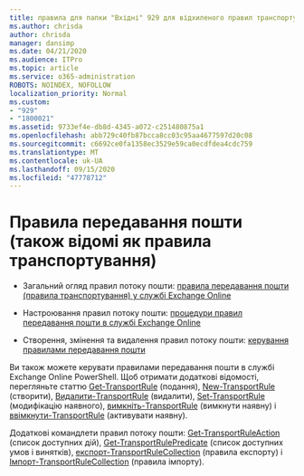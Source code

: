 ```yaml
---
title: правила для папки "Вхідні" 929 для відхиленого правил транспортування
ms.author: chrisda
author: chrisda
manager: dansimp
ms.date: 04/21/2020
ms.audience: ITPro
ms.topic: article
ms.service: o365-administration
ROBOTS: NOINDEX, NOFOLLOW
localization_priority: Normal
ms.custom:
- "929"
- "1800021"
ms.assetid: 9733ef4e-db8d-4345-a072-c251480875a1
ms.openlocfilehash: abb729c40fb87bcca8cc03c95aa4677597d20c08
ms.sourcegitcommit: c6692ce0fa1358ec3529e59ca0ecdfdea4cdc759
ms.translationtype: MT
ms.contentlocale: uk-UA
ms.lasthandoff: 09/15/2020
ms.locfileid: "47778712"
---
```

# <a name="mail-flow-rules-also-known-as-transport-rules"></a>Правила передавання пошти (також відомі як правила транспортування)

- Загальний огляд правил потоку пошти: [правила передавання пошти (правила транспортування) у службі Exchange Online](https://technet.microsoft.com/library/jj919238.aspx)

- Настроювання правил потоку пошти: [процедури правил передавання пошти в службі Exchange Online](https://technet.microsoft.com/library/dn600436.aspx)

- Створення, змінення та видалення правил потоку пошти: [керування правилами передавання пошти](https://technet.microsoft.com/library/jj657505.aspx)

Ви також можете керувати правилами передавання пошти в службі Exchange Online PowerShell. Щоб отримати додаткові відомості, перегляньте статтю [Get-TransportRule](https://docs.microsoft.com/powershell/module/exchange/policy-and-compliance/get-transportrule) (подання), [New-TransportRule](https://docs.microsoft.com/powershell/module/exchange/policy-and-compliance/new-transportrule) (створити), [Видалити-TransportRule](https://docs.microsoft.com/powershell/module/exchange/policy-and-compliance/remove-transportrule) (видалити), [Set-TransportRule](https://docs.microsoft.com/powershell/module/exchange/policy-and-compliance/set-transportrule) (модифікацію наявного), [вимкніть-TransportRule](https://docs.microsoft.com/powershell/module/exchange/policy-and-compliance/disable-transportrule) (вимкнути наявну) і [ввімкнути-TransportRule](https://docs.microsoft.com/powershell/module/exchange/policy-and-compliance/enable-transportrule) (активувати наявну).

Додаткові командлети правил потоку пошти: [Get-TransportRuleAction](https://docs.microsoft.com/powershell/module/exchange/policy-and-compliance/get-transportruleaction) (список доступних дій), [Get-TransportRulePredicate](https://docs.microsoft.com/powershell/module/exchange/policy-and-compliance/get-transportrulepredicate) (список доступних умов і винятків), [експорт-TransportRuleCollection](https://docs.microsoft.com/powershell/module/exchange/policy-and-compliance/export-transportrulecollection) (правила експорту) і [Імпорт-TransportRuleCollection](https://docs.microsoft.com/powershell/module/exchange/policy-and-compliance/import-transportrulecollection) (правила імпорту).

